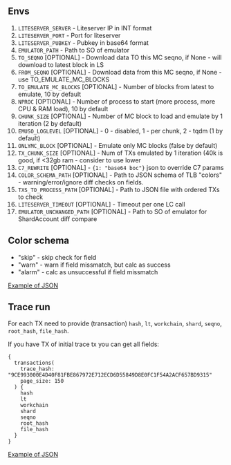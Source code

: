 ## Envs

1. `LITESERVER_SERVER` - Liteserver IP in INT format
2. `LITESERVER_PORT` - Port for liteserver
3. `LITESERVER_PUBKEY` - Pubkey in base64 format
4. `EMULATOR_PATH` - Path to SO of emulator
5. `TO_SEQNO` [OPTIONAL] - Download data TO this MC seqno, if None - will download to latest block in LS
6. `FROM_SEQNO` [OPTIONAL] - Download data from this MC seqno, if None - use TO_EMULATE_MC_BLOCKS
7. `TO_EMULATE_MC_BLOCKS` [OPTIONAL] - Number of blocks from latest to emulate, 10 by default
8. `NPROC` [OPTIONAL] - Number of process to start (more process, more CPU & RAM load), 10 by default
9. `CHUNK_SIZE` [OPTIONAL] - Number of MC block to load and emulate by 1 iteration (2 by default)
10. `EMUSO_LOGLEVEL` [OPTIONAL] - 0 - disabled, 1 - per chunk, 2 - tqdm (1 by default)
11. `ONLYMC_BLOCK` [OPTIONAL] - Emulate only MC blocks (false by default)
12. `TX_CHUNK_SIZE` [OPTIONAL] - Num of TXs emulated by 1 iteration (40k is good, if <32gb ram - consider to use lower
13. `C7_REWRITE` [OPTIONAL] - `{1: "base64 boc"}` json to override C7 params
14. `COLOR_SCHEMA_PATH` [OPTIONAL] - Path to JSON schema of TLB "colors" - warning/error/ignore diff checks on fields.
15. `TXS_TO_PROCESS_PATH` [OPTIONAL] - Path to JSON file with ordered TXs to check
16. `LITESERVER_TIMEOUT` [OPTIONAL] - Timeout per one LC call
17. `EMULATOR_UNCHANGED_PATH` [OPTIONAL] - Path to SO of emulator for ShardAccount diff compare

## Color schema

- "skip" - skip check for field
- "warn" - warn if field missmatch, but calc as success
- "alarm" - calc as unsuccessful if field missmatch

[Example of JSON](https://github.com/disintar/TonTVMReplay/blob/master/diff_colored.json)

## Trace run

For each TX need to provide (transaction) `hash`, `lt`, `workchain`, `shard`, `seqno`, `root_hash`, `file_hash`.

If you have TX of initial trace tx you can get all fields:

```
{
  transactions(
    trace_hash: "9CE993000E4D40F81FBE867972E712ECD6D55849D8E0FC1F54A2ACF657BD9315"
    page_size: 150
  ) {
    hash
    lt
    workchain
    shard
    seqno
    root_hash
    file_hash
  }
}
```

[Example of JSON](https://github.com/disintar/TonTVMReplay/blob/master/trace.json)
